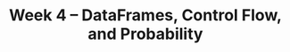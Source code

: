 ---
title: Week 4 – DataFrames, Control Flow, and Probability
weekNumber: 4
days:
    - date: 2025-1-27
      events: 
        - name: LEC 9
          type: lecture
          title: Grouping on Multiple Columns, Merging
          url: http://datahub.ucsd.edu/user-redirect/git-sync?repo=https://github.com/dsc-courses/dsc10-2025-wi&subPath=lectures/lec09/lec09.ipynb
          html: resources/lectures/lec09/lec09.html
          podcast:
          readings:
            - name: BPD 11
              url: https://notes.dsc10.com/02-data_sets/groupby.html
            - name: 13
              url: https://notes.dsc10.com/02-data_sets/merging.html
          keywords: .groupby([col_1, col_2, …]), subgroups, MultiIndex, .merge, number of rows
        - name: DISC 4
          type: disc
          title: Histograms and Functions
          url: https://practice.dsc10.com/disc04/index.html
    - date: 2025-1-28
      events:
        - name: HW 2
          type: hw
          title: DataFrames, Data Visualization, and Functions
          url: http://datahub.ucsd.edu/user-redirect/git-sync?repo=https://github.com/dsc-courses/dsc10-2025-wi&subPath=homeworks/hw02/hw02.ipynb
    - date: 2025-1-29
      events: 
        - name: LEC 10
          type: lecture
          title: Conditional Statements and Iteration
          url: http://datahub.ucsd.edu/user-redirect/git-sync?repo=https://github.com/dsc-courses/dsc10-2025-wi&subPath=lectures/lec10/lec10.ipynb
          html: resources/lectures/lec10/lec10.html
          podcast:
          readings:
            - name: CIT 9.0-9.2
              url: https://inferentialthinking.com/chapters/09/Randomness.html
          keywords: in, not, and, or, if, else, elif, for-loops, np.append, accumulator pattern
        - name: DISC 5
          type: disc
          title: Functions, Merging, and Control Flow
          url: https://practice.dsc10.com/disc05/index.html
    - date: 2025-1-31
      events: 
        - name: LEC 11
          type: lecture
          title: Probability
          url: 
          html: resources/lectures/lec11/lec11.pdf
          10am: resources/lectures/lec11/lec11_10am.pdf
          11am: resources/lectures/lec11/lec11_11am.pdf
          podcast:
          readings:
            - name: CIT 9.5
              url: https://inferentialthinking.com/chapters/09/5/Finding_Probabilities.html
          keywords: event, conditional prob., multiplication and addition rules, independence
    - date: 2025-2-1
      events:
        - name: LAB 3
          type: lab
          title: DataFrames, Control Flow, and Probability
          url: http://datahub.ucsd.edu/user-redirect/git-sync?repo=https://github.com/dsc-courses/dsc10-2025-wi&subPath=labs/lab03/lab03.ipynb
---